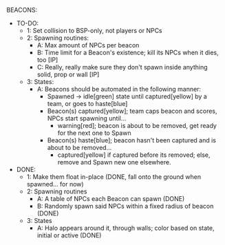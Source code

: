 BEACONS:
  - TO-DO:
    - 1: Set collision to BSP-only, not players or NPCs
    - 2: Spawning routines:
      - A: Max amount of NPCs per beacon 
      - B: Time limit for a Beacon's existence; kill its NPCs when it dies, too [IP]
      - C: Really, really make sure they don't spawn inside anything solid, prop or wall [IP]
    - 3: States:
      - A: Beacons should be automated in the following manner:
        - Spawned -> idle[green] state until captured[yellow] by a team, or goes to haste[blue]
        - Beacon(s) captured[yellow]; team caps beacon and scores, NPCs start spawning until...
          - warning[red]; beacon is about to be removed, get ready for the next one to Spawn
        - Beacon(s) haste[blue]; beacon hasn't been captured and is about to be removed...
          - captured[yellow] if captured before its removed; else, remove and Spawn new one elsewhere.
  - DONE:
    - 1: Make them float in-place (DONE, fall onto the ground when spawned... for now)
    - 2: Spawning routines
      - A: A table of NPCs each Beacon can spawn (DONE)
      - B: Randomly spawn said NPCs within a fixed radius of beacon (DONE)
    - 3: States
      - A: Halo appears around it, through walls; color based on state, initial or active (DONE)
